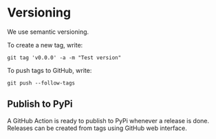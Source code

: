 # Versioning

We use semantic versioning.

To create a new tag, write:

```text
git tag 'v0.0.0' -a -m "Test version"
```

To push tags to GitHub, write:

```text
git push --follow-tags
```

## Publish to PyPi

A GitHub Action is ready to publish to PyPi whenever a release is done. Releases can be created from tags using GitHub web interface.

